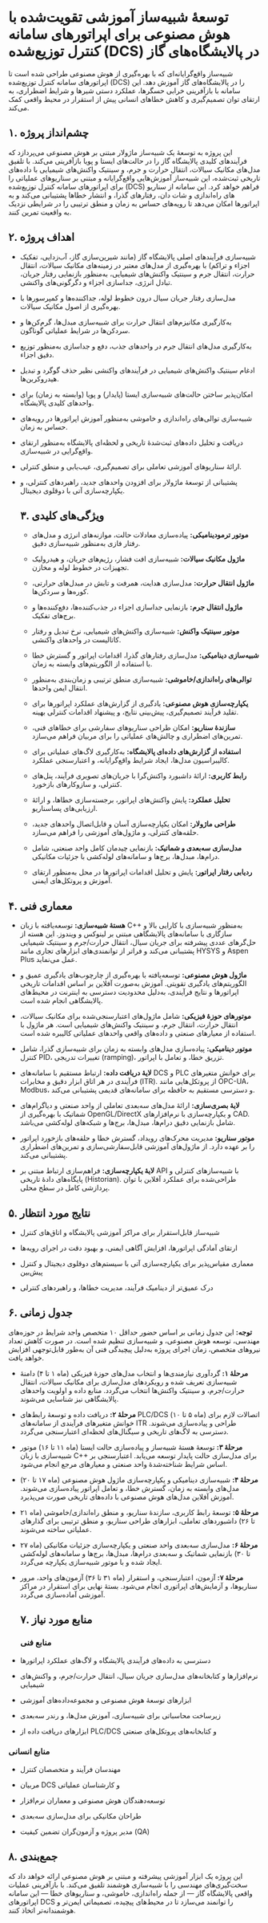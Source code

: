 # توسعهٔ شبیه‌ساز آموزشی تقویت‌شده با هوش مصنوعی برای اپراتورهای سامانه کنترل توزیع‌شده (DCS) در پالایشگاه‌های گاز

شبیه‌ساز واقع‌گرایانه‌ای که با بهره‌گیری از هوش مصنوعی طراحی شده است تا اپراتورهای سامانه کنترل توزیع‌شده (DCS) را در پالایشگاه‌های گاز آموزش دهد. این سامانه با بازآفرینی خرابی حسگرها، عملکرد دستی شیرها و شرایط اضطراری، به ارتقای توان تصمیم‌گیری و کاهش خطاهای انسانی پیش از استقرار در محیط واقعی کمک می‌کند.

## ۱. چشم‌انداز پروژه

این پروژه به توسعهٔ یک شبیه‌ساز ماژولار مبتنی بر هوش مصنوعی می‌پردازد که فرآیندهای کلیدی پالایشگاه گاز را در حالت‌های ایستا و پویا بازآفرینی می‌کند. با تلفیق مدل‌های مکانیک سیالات، انتقال حرارت و جرم، و سینتیک واکنش‌های شیمیایی با داده‌های تاریخی ثبت‌شده، این شبیه‌ساز آموزش‌هایی واقع‌گرایانه و مبتنی بر سناریوهای عملیاتی را برای اپراتورهای سامانه کنترل توزیع‌شده (DCS) فراهم خواهد کرد. این سامانه از سناریو های راه‌اندازی و شات دان، رفتارهای گذرا، و انتشار خطاها پشتیبانی می‌کند و به اپراتورها امکان می‌دهد تا رویه‌های حساس به زمان و منطق ترتیبی را در شرایطی نزدیک به واقعیت تمرین کنند.

## ۲. اهداف پروژه

* شبیه‌سازی فرآیندهای اصلی پالایشگاه گاز (مانند شیرین‌سازی گاز، آب‌زدایی، تفکیک اجزاء و تراکم) با بهره‌گیری از مدل‌های معتبر در زمینه‌های مکانیک سیالات، انتقال حرارت، انتقال جرم و سینتیک واکنش‌های شیمیایی، به‌منظور بازنمایی رفتار جریان، تبادل انرژی، جداسازی اجزاء و دگرگونی‌های واکنشی.

* مدل‌سازی رفتار جریان سیال درون خطوط لوله، جداکننده‌ها و کمپرسورها با بهره‌گیری از اصول مکانیک سیالات.

* به‌کارگیری مکانیزم‌های انتقال حرارت برای شبیه‌سازی مبدل‌ها، گرم‌کن‌ها و سردکن‌ها در شرایط عملیاتی گوناگون.

* به‌کارگیری مدل‌های انتقال جرم در واحدهای جذب، دفع و جداسازی به‌منظور توزیع دقیق اجزاء.

* ادغام سینتیک واکنش‌های شیمیایی در فرآیندهای واکنشی نظیر حذف گوگرد و تبدیل هیدروکربن‌ها.

* امکان‌پذیر ساختن حالت‌های شبیه‌سازی ایستا (پایدار) و پویا (وابسته به زمان) برای واحدهای کلیدی پالایشگاه.

* شبیه‌سازی توالی‌های راه‌اندازی و خاموشی به‌منظور آموزش اپراتورها در رویه‌های حساس به زمان.

* دریافت و تحلیل داده‌های ثبت‌شدهٔ تاریخی و لحظه‌ای پالایشگاه به‌منظور ارتقای واقع‌گرایی در شبیه‌سازی.

* ارائهٔ سناریوهای آموزشی تعاملی برای تصمیم‌گیری، عیب‌یابی و منطق کنترلی.

* پشتیبانی از توسعهٔ ماژولار برای افزودن واحدهای جدید، راهبردهای کنترلی، و یکپارچه‌سازی آتی با دوقلوی دیجیتال.

  ## ۳. ویژگی‌های کلیدی

  * **موتور ترمودینامیکی:** پیاده‌سازی معادلات حالت، موازنه‌های انرژی و مدل‌های رفتار فازی به‌منظور شبیه‌سازی دقیق.
 
  * **ماژول مکانیک سیالات:** شبیه‌سازی افت فشار، رژیم‌های جریان، و هیدرولیک تجهیزات در خطوط لوله و مخازن.
 
  * **ماژول انتقال حرارت:** مدل‌سازی هدایت، همرفت و تابش در مبدل‌های حرارتی، کوره‌ها و سردکن‌ها.
 
  * **ماژول انتقال جرم:** بازنمایی جداسازی اجزاء در جذب‌کننده‌ها، دفع‌کننده‌ها و برج‌های تفکیک.
 
  * **موتور سینتیک واکنش:** شبیه‌سازی واکنش‌های شیمیایی، نرخ تبدیل و رفتار کاتالیست در واحدهای واکنشی.
 
  * **شبیه‌سازی دینامیکی:** مدل‌سازی رفتارهای گذرا، اقدامات اپراتور و گسترش خطا با استفاده از الگوریتم‌های وابسته به زمان.
 
  * **توالی‌های راه‌اندازی/خاموشی:** شبیه‌سازی منطق ترتیبی و زمان‌بندی به‌منظور انتقال ایمن واحدها.
 
  * **یکپارچه‌سازی هوش مصنوعی:** یادگیری از گزارش‌های عملکرد اپراتورها برای تقلید فرآیند تصمیم‌گیری، پیش‌بینی نتایج، و پیشنهاد اقدامات کنترلی بهینه.
 
  * **سازندهٔ سناریو:** امکان طراحی سناریوهای سفارشی برای خطاهای فنی، تمرین‌های اضطراری و چالش‌های عملیاتی را برای مربیان فراهم می‌سازد.
 
  * **استفاده از گزارش‌های داده‌ای پالایشگاه:** به‌کارگیری لاگ‌های عملیاتی برای کالیبراسیون مدل‌ها، ایجاد شرایط واقع‌گرایانه، و اعتبارسنجی عملکرد.
 
  * **رابط کاربری:** ارائهٔ داشبورد واکنش‌گرا با جریان‌های تصویری فرآیند، پنل‌های کنترلی، و سازوکارهای بازخورد.
 
  * **تحلیل عملکرد:** پایش واکنش‌های اپراتور، برجسته‌سازی خطاها، و ارائهٔ ارزیابی‌های پساسناریو.
 
  * **طراحی ماژولار:** امکان یکپارچه‌سازی آسان و قابل‌اتصال واحدهای جدید، حلقه‌های کنترلی، و ماژول‌های آموزشی را فراهم می‌سازد.
 
  * **مدل‌سازی سه‌بعدی و شماتیک:** بازنمایی چیدمان کامل واحد صنعتی، شامل درام‌ها، مبدل‌ها، برج‌ها و سامانه‌های لوله‌کشی با جزئیات مکانیکی.
 
  * **ردیابی رفتار اپراتور:** پایش و تحلیل اقدامات اپراتورها در محل به‌منظور ارتقای آموزش و پروتکل‌های ایمنی.
 
## ۴. معماری فنی

* **هستهٔ شبیه‌سازی:** توسعه‌یافته با زبان C++ به‌منظور شبیه‌سازی با کارایی بالا و سازگاری با سامانه‌های پالایشگاهی مبتنی بر لینوکس و ویندوز. این هسته از حل‌گرهای عددی پیشرفته برای جریان سیال، انتقال حرارت/جرم و سینتیک شیمیایی پشتیبانی می‌کند و فراتر از توانمندی‌های ابزارهای تجاری مانند HYSYS و Aspen Plus عمل می‌نماید.

* **ماژول هوش مصنوعی:** توسعه‌یافته با بهره‌گیری از چارچوب‌های یادگیری عمیق و الگوریتم‌های یادگیری تقویتی. آموزش به‌صورت آفلاین بر اساس اقدامات تاریخی اپراتورها و نتایج فرآیندی، به‌دلیل محدودیت دسترسی به اینترنت در محیط‌های پالایشگاهی انجام شده است.

* **موتورهای حوزهٔ فیزیکی:** شامل ماژول‌های اعتبارسنجی‌شده برای مکانیک سیالات، انتقال حرارت، انتقال جرم، و سینتیک واکنش‌های شیمیایی است. هر ماژول با استفاده از معیارهای صنعتی و داده‌های واقعی واحدهای عملیاتی کالیبره شده است.

* **موتور دینامیکی:** پیاده‌سازی مدل‌های وابسته به زمان برای شبیه‌سازی گذرا، شامل کنترل PID، تغییرات تدریجی (ramping)، تزریق خطا، و تعامل با اپراتور.

* **لایهٔ دریافت داده:** ارتباط مستقیم با سامانه‌های DCS و PLC برای خوانش متغیرهای فرآیندی در هر اتاق ابزار دقیق و مخابرات (ITR). از پروتکل‌هایی مانند OPC-UA، Modbus، و دسترسی مستقیم به حافظه برای سامانه‌های قدیمی پشتیبانی می‌کند.

* **لایهٔ بصری‌سازی:** ارائهٔ مدل‌های سه‌بعدی تعاملی از واحد صنعتی و دیاگرام‌های شماتیک با بهره‌گیری از OpenGL/DirectX و یکپارچه‌سازی با نرم‌افزارهای CAD. شامل بازنمایی دقیق درام‌ها، مبدل‌ها، برج‌ها و شبکه‌های لوله‌کشی می‌باشد.

* **موتور سناریو:** مدیریت محرک‌های رویداد، گسترش خطا و حلقه‌های بازخورد اپراتور را بر عهده دارد. از ماژول‌های آموزشی قابل‌سفارشی‌سازی و تمرین‌های اضطراری پشتیبانی می‌کند.

* **لایهٔ یکپارچه‌سازی:** فراهم‌سازی ارتباط مبتنی بر API با شبیه‌سازهای کنترلی و پایگاه‌های دادهٔ تاریخی (Historian). طراحی‌شده برای عملکرد آفلاین با توان پردازشی کامل در سطح محلی.

## ۵. نتایج مورد انتظار

* شبیه‌ساز قابل‌استقرار برای مراکز آموزشی پالایشگاه و اتاق‌های کنترل

* ارتقای آمادگی اپراتورها، افزایش آگاهی ایمنی، و بهبود دقت در اجرای رویه‌ها

* معماری مقیاس‌پذیر برای یکپارچه‌سازی آتی با سیستم‌های دوقلوی دیجیتال و کنترل پیش‌بین

* درک عمیق‌تر از دینامیک فرآیند، مدیریت خطاها، و راهبردهای کنترلی

## ۶. جدول زمانی

**توجه:** این جدول زمانی بر اساس حضور حداقل ۱۰ متخصص واجد شرایط در حوزه‌های مهندسی، توسعه هوش مصنوعی، و شبیه‌سازی تنظیم شده است. در صورت کاهش تعداد نیروهای متخصص، زمان اجرای پروژه به‌دلیل پیچیدگی فنی آن به‌طور قابل‌توجهی افزایش خواهد یافت.

* **مرحلهٔ ۱:** گردآوری نیازمندی‌ها و انتخاب مدل‌های حوزهٔ فیزیکی (ماه ۱ تا ۴)
  دامنهٔ شبیه‌سازی تعریف شده و رویکردهای مدل‌سازی برای مکانیک سیالات، انتقال حرارت/جرم، و سینتیک واکنش‌ها انتخاب می‌گردد. منابع داده و اولویت واحدهای پالایشگاهی نیز شناسایی می‌شوند.

* **مرحلهٔ ۲:** دریافت داده و توسعهٔ رابط‌های PLC/DCS (ماه ۵ تا ۱۰)
  اتصالات لازم برای خوانش متغیرهای فرآیندی از سامانه‌های ITR طراحی و پیاده‌سازی می‌شوند. دسترسی به لاگ‌های تاریخی و سیگنال‌های لحظه‌ای اعتبارسنجی می‌گردد.

* **مرحلهٔ ۳:** توسعهٔ هستهٔ شبیه‌ساز و پیاده‌سازی حالت ایستا (ماه ۱۱ تا ۱۶)
  موتور شبیه‌سازی با زبان C++ برای مدل‌سازی حالت پایدار توسعه می‌یابد. اعتبارسنجی بر اساس شرایط شناخته‌شدهٔ واحد صنعتی و معیارهای مرجع انجام می‌شود.

* **مرحلهٔ ۴:** شبیه‌سازی دینامیکی و یکپارچه‌سازی ماژول هوش مصنوعی (ماه ۱۷ تا ۲۰)
  مدل‌های وابسته به زمان، گسترش خطا، و تعامل اپراتور پیاده‌سازی می‌شوند. آموزش آفلاین مدل‌های هوش مصنوعی با داده‌های تاریخی صورت می‌پذیرد.

* **مرحلهٔ ۵:** توسعهٔ رابط کاربری، سازندهٔ سناریو، و منطق راه‌اندازی/خاموشی (ماه ۲۱ تا ۲۶)
  داشبوردهای تعاملی، ابزارهای طراحی سناریو، و منطق ترتیبی برای گذارهای عملیاتی ساخته می‌شوند.

* **مرحلهٔ ۶:** مدل‌سازی سه‌بعدی واحد صنعتی و یکپارچه‌سازی جزئیات مکانیکی (ماه ۲۷ تا ۳۰)
  بازنمایی شماتیک و سه‌بعدی درام‌ها، مبدل‌ها، برج‌ها و سامانه‌های لوله‌کشی ایجاد شده و با موتور شبیه‌سازی یکپارچه می‌گردد.

* **مرحلهٔ ۷:** آزمون، اعتبارسنجی، و استقرار (ماه ۳۱ تا ۳۶)
  آزمون‌های واحد، مرور سناریوها، و آزمایش‌های اپراتوری انجام می‌شود. بستهٔ نهایی برای استقرار در مراکز آموزشی آماده‌سازی می‌گردد.


  ## ۷. منابع مورد نیاز
  
  ### منابع فنی

* دسترسی به داده‌های فرآیندی پالایشگاه و لاگ‌های عملکرد اپراتورها

* نرم‌افزارها و کتابخانه‌های مدل‌سازی جریان سیال، انتقال حرارت/جرم، و واکنش‌های شیمیایی

* ابزارهای توسعهٔ هوش مصنوعی و مجموعه‌داده‌های آموزشی

* زیرساخت محاسباتی برای شبیه‌سازی، آموزش مدل‌ها، و رندر سه‌بعدی

* ابزارهای دریافت داده از PLC/DCS و کتابخانه‌های پروتکل‌های صنعتی

### منابع انسانی

* مهندسان فرآیند و متخصصان کنترل

* مربیان DCS و کارشناسان عملیاتی

* توسعه‌دهندگان هوش مصنوعی و معماران نرم‌افزار

* طراحان مکانیکی برای مدل‌سازی سه‌بعدی

* مدیر پروژه و آزمون‌گران تضمین کیفیت (QA)

## ۸. جمع‌بندی

این پروژه یک ابزار آموزشی پیشرفته و مبتنی بر هوش مصنوعی ارائه خواهد داد که سخت‌گیری‌های مهندسی را با شبیه‌سازی هوشمند تلفیق می‌کند. با بازآفرینی عملیات واقعی پالایشگاه گاز — از جمله راه‌اندازی، خاموشی، و سناریوهای خطا — این سامانه اپراتورهای DCS را توانمند می‌سازد تا در محیط‌های پیچیده، تصمیماتی ایمن‌تر و هوشمندانه‌تر اتخاذ کنند.
